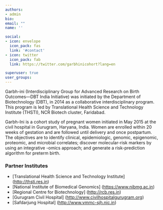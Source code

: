 ```yaml
---
authors:
- admin
bio: 
email: ""
name: ''

social:
- icon: envelope
  icon_pack: fas
  link: '#contact'
- icon: twitter
  icon_pack: fab
  link: https://twitter.com/garbhinicohort?lang=en

superuser: true
user_groups:
---
```


Garbh-ini (Interdisciplinary Group for Advanced Research on Birth Outcomes—DBT India Initiative) was initiated by the Department of Biotechnology (DBT), in 2014 as a collaborative interdisciplinary program. This program is led by Translational Health Science and Technology Institute (THSTI), NCR Biotech cluster, Faridabad. 

Garbh-Ini is a cohort study of pregnant women initiated in May 2015 at the civil hospital in Gurugram, Haryana, India. Women are enrolled within 20 weeks of gestation and are followed until delivery and once postpartum. The objectives are to identify clinical, epidemiologic, genomic, epigenomic, proteomic, and microbial correlates; discover molecular-risk markers by using an integrative -omics approach; and generate a risk-prediction algorithm for preterm birth.

### Partner Institutes

* [Translational Health Science and Technology Institute] (http://thsti.res.in)
* [National Institute of Biomedical Genomics] (https://www.nibmg.ac.in)
* [Regional Centre for Biotechnology] (http://rcb.res.in)
* [Gurugram Civil Hospital] (http://www.civilhospitalgurugram.org)
* [Safdarjung Hospital] (http://www.vmmc-sjh.nic.in)





